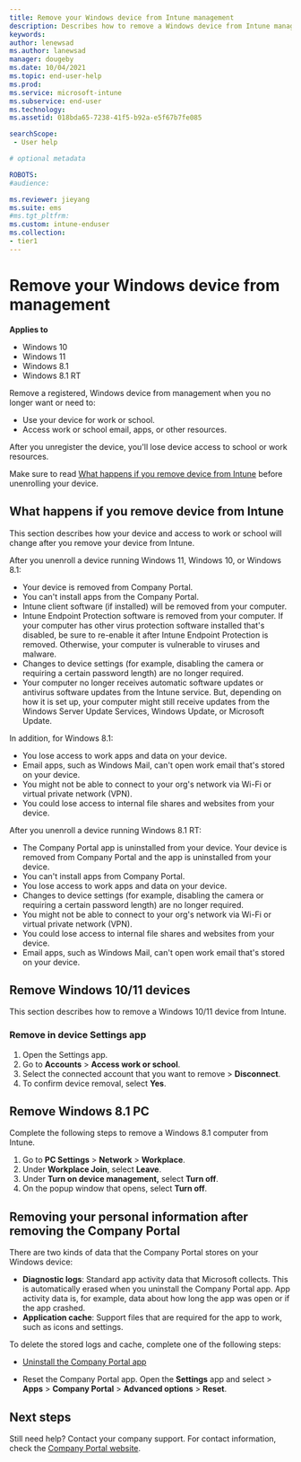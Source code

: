 ```yaml
---
title: Remove your Windows device from Intune management
description: Describes how to remove a Windows device from Intune management.
keywords:
author: lenewsad
ms.author: lanewsad
manager: dougeby
ms.date: 10/04/2021
ms.topic: end-user-help
ms.prod:
ms.service: microsoft-intune
ms.subservice: end-user
ms.technology:
ms.assetid: 018bda65-7238-41f5-b92a-e5f67b7fe085

searchScope:
 - User help

# optional metadata

ROBOTS:   
#audience:

ms.reviewer: jieyang
ms.suite: ems
#ms.tgt_pltfrm:
ms.custom: intune-enduser
ms.collection:
- tier1
---
```


# Remove your Windows device from management  

**Applies to**  
- Windows 10  
- Windows 11  
- Windows 8.1
- Windows 8.1 RT 

Remove a registered, Windows device from management when you no longer want or need to:  
* Use your device for work or school. 
* Access work or school email, apps, or other resources.

After you unregister the device, you'll lose device access to school or work resources.  
 
Make sure to read [What happens if you remove device from Intune](unenroll-your-device-from-intune-windows.md#what-happens-if-you-remove-device-from-intune) before unenrolling your device.  

## What happens if you remove device from Intune  
This section describes how your device and access to work or school will change after you remove your device from Intune. 

After you unenroll a device running Windows 11, Windows 10, or Windows 8.1: 

- Your device is removed from Company Portal.  
- You can't install apps from the Company Portal.  
- Intune client software (if installed) will be removed from your computer.  
- Intune Endpoint Protection software is removed from your computer. If your computer has other virus protection software installed that's disabled, be sure to re-enable it after Intune Endpoint Protection is removed. Otherwise, your computer is vulnerable to viruses and malware. 
- Changes to device settings (for example, disabling the camera or requiring a certain password length) are no longer required.    
- Your computer no longer receives automatic software updates or antivirus software updates from the Intune service. But, depending on how it is set up, your computer might still receive updates from the Windows Server Update Services, Windows Update, or Microsoft Update.

In addition, for Windows 8.1:  

- You lose access to work apps and data on your device.   
- Email apps, such as Windows Mail, can't open work email that's stored on your device.   
- You might not be able to connect to your org's network via Wi-Fi or virtual private network (VPN).  
- You could lose access to internal file shares and websites from your device.   


After you unenroll a device running Windows 8.1 RT:  

- The Company Portal app is uninstalled from your device. Your device is removed from Company Portal and the app is uninstalled from your device.  
- You can't install apps from Company Portal.  
- You lose access to work apps and data on your device.  
- Changes to device settings (for example, disabling the camera or requiring a certain password length) are no longer required.  
- You might not be able to connect to your org's network via Wi-Fi or virtual private network (VPN).  
- You could lose access to internal file shares and websites from your device.   
- Email apps, such as Windows Mail, can't open work email that's stored on your device.   


## Remove Windows 10/11 devices  
This section describes how to remove a Windows 10/11 device from Intune.   

### Remove in device Settings app
1. Open the Settings app. 
2. Go to **Accounts** > **Access work or school**.
3. Select the connected account that you want to remove > **Disconnect**.
4. To confirm device removal, select **Yes**.

## Remove Windows 8.1 PC  
Complete the following steps to remove a Windows 8.1 computer from Intune.

1. Go to **PC Settings** > **Network** > **Workplace**.
2. Under **Workplace Join**, select **Leave**.
3. Under **Turn on device management,** select **Turn off**.
4. On the popup window that opens, select **Turn off**.  


## Removing your personal information after removing the Company Portal  

There are two kinds of data that the Company Portal stores on your Windows device:

- **Diagnostic logs**: Standard app activity data that Microsoft collects. This is automatically erased when you uninstall the Company Portal app. App activity data is, for example, data about how long the app was open or if the app crashed.
- **Application cache**: Support files that are required for the app to work, such as icons and settings.

To delete the stored logs and cache, complete one of the following steps:

* [Uninstall the Company Portal app](https://support.microsoft.com/help/4028003/windows-10-uninstall-apps-and-programs) 

* Reset the Company Portal app. Open the **Settings** app and select > **Apps** > **Company Portal** > **Advanced options** > **Reset**. 

## Next steps  

Still need help? Contact your company support. For contact information, check the [Company Portal website](https://go.microsoft.com/fwlink/?linkid=2010980).
